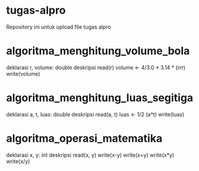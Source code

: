 # tugas-alpro
Repository ini untuk upload file tugas alpro

# algoritma_menghitung_volume_bola
deklarasi
  r, volume: double
deskripsi
  read(r)
  volume <- 4/3.0 * 3.14 * (r*r*r)
  write(volume)
  
# algoritma_menghitung_luas_segitiga
deklarasi
  a, t, luas: double
deskripsi
  read(a, t)
  luas <- 1/2 (a*t)
  write(luas)
  
# algoritma_operasi_matematika
  deklarasi
    x, y: int
  deskripsi
    read(x, y)
    write(x-y)
    write(x+y)
    write(x*y)
    write(x/y)
